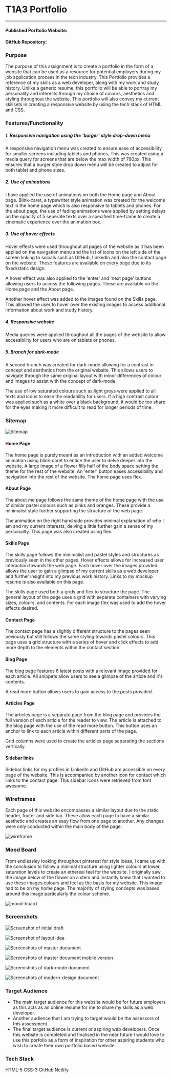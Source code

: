 # T1A3 Portfolio
_______

#### Published Porftolio Website:

#### GitHub Repository:

### Purpose 

The purpose of this assignment is to create a portfolio in the form of a website that can be used as a resource for potential employers during my job application process in the tech industry. This Portfolio provides a reference of my skills as a web developer, along with my work and study history. Unlike a generic resume, this portfolio will be able to portray my personality and interests through my choice of colours, aesthetics and styling throughout the website. This portfolio will also convey my current skillsets in creating a responsive website by using the tech stack of HTML and CSS. 

### Features/Functionality
##### 1. Responsive navigation using the 'burger' style drop-down menu
A responsive navigation menu was created to ensure ease of accessibility for smaller screens including tablets and phones. This was created using a media query for screens that are below the max width of 780px. This ensures that a burger style drop down menu will be created to adjust for both tablet and phone sizes. 
##### 2. Use of animations
I have applied the use of animations on both the Home page and About page. Blink-caret, a typewriter style animation was created for the welcome text in the home page which is also responsive to tablets and phones. 
For the about page, the use of fading animations were applied by setting delays on the opacity of 5 seperate texts over a specified time-frame to create a cinematic experience over the animation box. 
##### 3. Use of hover effects 
Hover effects were used throughout all pages of the website as it has been applied on the navigation menu and the list of icons on the left side of the screen linking to socials such as GitHub, LinkedIn and also the contact page on the website. These features are available on every page due to its fixed/static design.

A hover effect was also applied to the 'enter' and 'next page' buttons allowing users to access the following pages. These are available on the Home page and the About page. 

Another hover effect was added to the images found on the Skills page. This allowed the user to hover over the existing images to access additional information about work and study history. 

##### 4. Responsive website 
Media queries were applied throughout all the pages of the website to allow accessibility for users who are on tablets or phones. 

##### 5. Branch for dark-mode 
A second branch was created for dark-mode allowing for a contrast in concept and aesthetics from the original website. This allows users to navigate through the same original layout with minor differences of colour and images to assist with the concept of dark-mode.

The use of low saturated colours such as light greys were applied to all texts and icons to ease the readability for users. If a high contrast colour was applied such as a white over a black background, it would be too sharp for the eyes making it more difficult to read for longer periods of time. 

### Sitemap
![Sitemap](/docs/ReadMe-docs/sitemap.png)

#### Home Page
The home page is purely meant as an introduction with an added welcome animation using blink-caret to entice the user to delve deeper into the website. A large image of a flower fills half of the body space setting the theme for the rest of the website. An 'enter' button eases accessibility and navigation into the rest of the website. The home page uses flex. 

#### About Page
The about me page follows the same theme of the home page with the use of similar pastel colours such as pinks and oranges. These provide a minimalist style further supporting the structure of the web page. 

The animation on the right hand side provides minimal explanation of who I am and my current interests, delving a little further gain a sense of my personailty. This page was also created using flex. 

#### Skills Page 

The skills page follows the minimalist and pastel styles and structures as previously seen in the other pages. Hover effects allows for increased user interaction towards the web page. Each hover over the images provided allows the user to gain a glimpse of my current skills as a web developer and further insight into my previous work history. 
Links to my mockup resume is also available on this page. 

The skills page used both a grids and flex to structure the page. The general layout of the page uses a grid with separate containers with varying sizes, colours, and contents. For each image flex was used to add the hover effects desired.

#### Contact Page

The contact page has a slightly different structure to the pages seen peviously but still follows the same styling towards pastel colours. This page uses a grid structure with a series of hover and click effects to add more depth to the elements within the contact section. 

#### Blog Page

The blog page features 6 latest posts with a relevant image provided for each article. All snippets allow users to see a glimpse of the article and it's contents. 

A read more button allows users to gain access to the posts provided. 

#### Articles Page 
The articles page is a separate page from the blog page and provides the full version of each article for the reader to view. The article is attached to the blog page with the use of the read more button. This button uses an anchor to link to each article within different parts of the page. 

Grid columns were used to create the articles page separating the sections vertically. 

#### Sidebar links

Sidebar links for my profiles in LinkedIn and GitHub are accessible on every page of the website. This is accompanied by another icon for contact which links to the contact page. This sidebar icons were retrieved from font awesome. 

### Wireframes
Each page of this website encompasses a similar layout due to the static header, footer and side bar. These allow each page to have a similar aesthetic and creates an easy flow from one page to another. Any changes were only conducted within the main body of the page. 

![wireframe](/docs/ReadMe-docs/wireframe.png)

### Mood Board

From endlessley looking throughout pinterest for style ideas, I came up with the conclusion to follow a minimal structure using lighter colours at lower saturation levels to create an ethereal feel for the website. I originally saw the image below of the flower on a stem and instantly knew that I wanted to use these images colours and feel as the basis for my website. This image had to be on my home page. The majority of styling concepts was based around this image particularly the colour scheme. 

![mood-board](/docs/ReadMe-docs/moodboard.png)

### Screenshots


![Screenshot of initial draft](/docs/screenshots/initial.png)

![Screenshot of layout idea](/docs/screenshots/original-layout-idea.png)

![Screenshots of master document](/docs/screenshots/pc-final-group.png)

![Screenshots of master document mobile version](/docs/screenshots/mobile-final-group.png)

![Screenshots of dark-mode document](/docs/screenshots/pc-dark-mode.png)

![Screenshots of modern-design document](/docs/screenshots/pc-modern-design.png)

### Target Audience
- The main target audience for this website would be for future employers as this acts as an online resume for me to share my skills as a web developer. 
- Another audience that I am trying to target would be the assessors of this assessment. 
- The final target audience is current or aspiring web developers. Once this website is completed and finalised in the near future I would love to use this porfolio as a form of inspiration for other aspiring students who wish to create their own portfolio based website.

### Tech Stack
HTML-5
CSS-3
GitHub
Netlify
